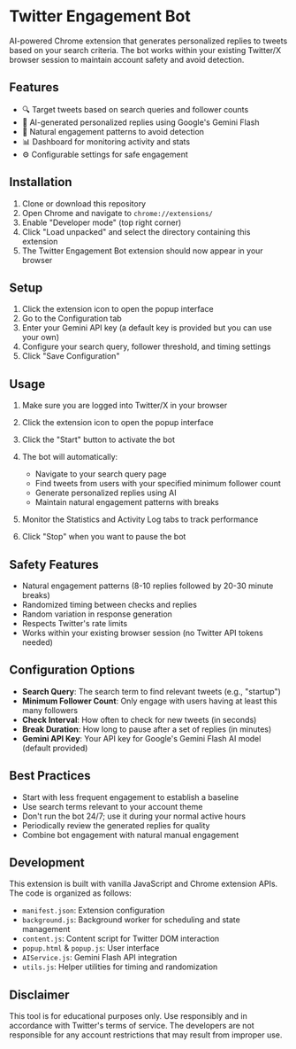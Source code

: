 # Twitter Engagement Bot

AI-powered Chrome extension that generates personalized replies to tweets based on your search criteria. The bot works within your existing Twitter/X browser session to maintain account safety and avoid detection.

## Features

- 🔍 Target tweets based on search queries and follower counts
- 🤖 AI-generated personalized replies using Google's Gemini Flash
- 🧠 Natural engagement patterns to avoid detection
- 📊 Dashboard for monitoring activity and stats
- ⚙️ Configurable settings for safe engagement

## Installation

1. Clone or download this repository
2. Open Chrome and navigate to `chrome://extensions/`
3. Enable "Developer mode" (top right corner)
4. Click "Load unpacked" and select the directory containing this extension
5. The Twitter Engagement Bot extension should now appear in your browser

## Setup

1. Click the extension icon to open the popup interface
2. Go to the Configuration tab
3. Enter your Gemini API key (a default key is provided but you can use your own)
4. Configure your search query, follower threshold, and timing settings
5. Click "Save Configuration"

## Usage

1. Make sure you are logged into Twitter/X in your browser
2. Click the extension icon to open the popup interface
3. Click the "Start" button to activate the bot
4. The bot will automatically:
   - Navigate to your search query page
   - Find tweets from users with your specified minimum follower count
   - Generate personalized replies using AI
   - Maintain natural engagement patterns with breaks

5. Monitor the Statistics and Activity Log tabs to track performance
6. Click "Stop" when you want to pause the bot

## Safety Features

- Natural engagement patterns (8-10 replies followed by 20-30 minute breaks)
- Randomized timing between checks and replies
- Random variation in response generation
- Respects Twitter's rate limits
- Works within your existing browser session (no Twitter API tokens needed)

## Configuration Options

- **Search Query**: The search term to find relevant tweets (e.g., "startup")
- **Minimum Follower Count**: Only engage with users having at least this many followers
- **Check Interval**: How often to check for new tweets (in seconds)
- **Break Duration**: How long to pause after a set of replies (in minutes)
- **Gemini API Key**: Your API key for Google's Gemini Flash AI model (default provided)

## Best Practices

- Start with less frequent engagement to establish a baseline
- Use search terms relevant to your account theme
- Don't run the bot 24/7; use it during your normal active hours
- Periodically review the generated replies for quality
- Combine bot engagement with natural manual engagement

## Development

This extension is built with vanilla JavaScript and Chrome extension APIs. The code is organized as follows:

- `manifest.json`: Extension configuration
- `background.js`: Background worker for scheduling and state management
- `content.js`: Content script for Twitter DOM interaction
- `popup.html` & `popup.js`: User interface
- `AIService.js`: Gemini Flash API integration
- `utils.js`: Helper utilities for timing and randomization

## Disclaimer

This tool is for educational purposes only. Use responsibly and in accordance with Twitter's terms of service. The developers are not responsible for any account restrictions that may result from improper use. 